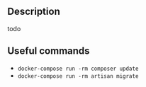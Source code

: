 ## Description

todo

## Useful commands

- `docker-compose run -rm composer update`
- `docker-compose run -rm artisan migrate`
